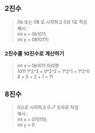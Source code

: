 ## 2진수
> 0b 또는 0B 로 시작하고 0과 1로 작성  
> 예시 :  
> int x = 0b1011;  
> int y = 0B10111;
### 2진수를 10진수로 계산하기
> int x = 0b1011 이라면  
> 1011
> 1\*2^3 + 0\*2^2 + 1\*2^1 + 1\*2^0  
> 8 + 0 + 2 + 1 = 11

## 8진수
> 0으로 시작하고 0~7 숫자로 작성  
> 예시 :  
> int x = 070115;  
> int y = 0